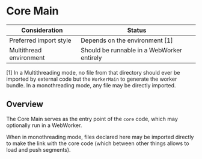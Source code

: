 # Core Main

| Consideration           | Status                                     |
| ----------------------- | ------------------------------------------ |
| Preferred import style  | Depends on the environment [1]             |
| Multithread environment | Should be runnable in a WebWorker entirely |

[1] In a Multithreading mode, no file from that directory should ever be imported by
external code but the `WorkerMain` to generate the worker bundle. In a monothreading mode,
any file may be directly imported.

## Overview

The Core Main serves as the entry point of the `core` code, which may optionally run in a
WebWorker.

When in monothreading mode, files declared here may be imported directly to make the link
with the core code (which between other things allows to load and push segments).
